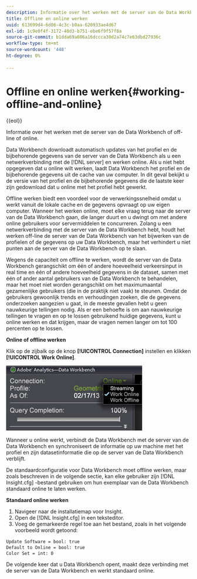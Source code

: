 ```yaml
---
description: Informatie over het werken met de server van de Data Workbench of off-line of online.
title: Offline en online werken
uuid: 613699d4-6d06-4c3c-b0aa-620933ae4d67
exl-id: 1c9e0f4f-3172-40d3-b751-ebe6f9f57f8a
source-git-commit: b1dda69a606a16dccca30d2a74c7e63dbd27936c
workflow-type: tm+mt
source-wordcount: '448'
ht-degree: 0%

---
```


# Offline en online werken{#working-offline-and-online}

{{eol}}

Informatie over het werken met de server van de Data Workbench of off-line of online.

Data Workbench downloadt automatisch updates van het profiel en de bijbehorende gegevens van de server van de Data Workbench als u een netwerkverbinding met de [!DNL server] en werken online. Als u niet hebt opgegeven dat u online wilt werken, laadt Data Workbench het profiel en de bijbehorende gegevens uit de cache van uw computer. In dit geval bekijkt u de versie van het profiel en de bijbehorende gegevens die de laatste keer zijn gedownload dat u online met het profiel hebt gewerkt.

Offline werken biedt een voordeel voor de verwerkingssnelheid omdat u werkt vanuit de lokale cache en de gegevens opvraagt op uw eigen computer. Wanneer het werken online, moet elke vraag terug naar de server van de Data Workbench gaan, die langer duurt en u dwingt om met andere online gebruikers voor servermiddelen te concurreren. Zolang u een netwerkverbinding met de server van de Data Workbench hebt, houdt het werken off-line de server van de Data Workbench van het bijwerken van de profielen of de gegevens op uw Data Workbench, maar het verhindert u niet punten aan de server van de Data Workbench op te slaan.

Wegens de capaciteit om offline te werken, wordt de server van de Data Workbench gerangschikt om één of andere hoeveelheid verkeersinput in real time en één of andere hoeveelheid gegevens in de dataset, samen met één of ander aantal gebruikers van de Data Workbench te behandelen, maar het moet niet worden gerangschikt om het maximumaantal gezamenlijke gebruikers (die in de praktijk niet vaak) te steunen. Omdat de gebruikers gewoonlijk trends en verhoudingen zoeken, die de gegevens onderzoeken aangezien u gaat, in de meeste gevallen hebt u geen nauwkeurige tellingen nodig. Als er een behoefte is om aan nauwkeurige tellingen te vragen en op te lossen gebruikend huidige gegevens, kunt u online werken en dat krijgen, maar de vragen nemen langer om tot 100 percenten op te lossen.

**Online of offline werken**

Klik op de zijbalk op de knop **[!UICONTROL Connection]** instellen en klikken **[!UICONTROL Work Online]**.

![](assets/sidebar_work_online.png)

Wanneer u online werkt, verbindt de Data Workbench met de server van de Data Workbench en synchroniseert de informatie op uw machine met het profiel en zijn datasetinformatie die op de server van de Data Workbench verblijft.

De standaardconfiguratie voor Data Workbench moet offline werken, maar zoals beschreven in de volgende sectie, kan elke gebruiker zijn [!DNL Insight.cfg] -bestand gebruiken om hun exemplaar van de Data Workbench standaard online te laten werken.

**Standaard online werken**

1. Navigeer naar de installatiemap voor Insight.
1. Open de [!DNL Insight.cfg] in een teksteditor.
1. Voeg de gemarkeerde regel toe aan het bestand, zoals in het volgende voorbeeld wordt getoond:

```
Update Software = bool: true
Default to Online = bool: true
Color Set = int: 0
```

De volgende keer dat u Data Workbench opent, maakt deze verbinding met de server van de Data Workbench en werkt standaard online.
